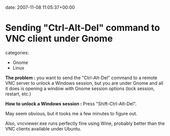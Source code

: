 


date: 2007-11-08 11:05:37+00:00


# Sending "Ctrl-Alt-Del" command to VNC client under Gnome

categories:
- Gnome
- Linux


**The problem :** you want to send the "Ctrl-Alt-Del" command to a remote VNC server to unlock a Windows session, but you are under Gnome and all it does is opening a window with Gnome session options (lock session, restart, etc.)

**How to unlock a Windows session :** Press "Shift-Ctrl-Alt-Del".

May seem obvious, but it tooks me a few minutes to figure out.

Also, vncviewer.exe runs perfectly fine using Wine, probably better than the VNC clients available under Ubuntu.
